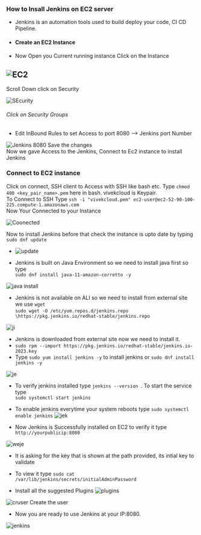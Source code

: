 ### How to Insall Jenkins on EC2 server
- Jenkins is an automation tools used to build deploy your code, CI CD Pipeline.
- #### Create an EC2 Instance
- Now Open you Current running instance Click on the Instance  

![EC2](E:\Projects\DevOps\Prep\Images\image.png)
---
Scroll Down click on Security   

![SEcurity](E:\Projects\DevOps\Prep\Images\image-1.png)
###### Click on  Security Groups
- Edit InBound Rules to set Access to port 8080 --> Jenkins port Number  

![Jenkins 8080](E:\Projects\DevOps\Prep\Images\image-2.png)
Save the changes  
Now we gave Access to the Jenkins, Connect to Ec2 instance to install Jenkins  
### Connect to EC2 instance 
Click on connect, SSH client to Access with SSH like bash etc. 
Type `chmod 400 <key_pair_name>.pem`  here in bash. vivekcloud is Keypair.  
To Connect to SSH Type  `ssh -i "vivekcloud.pem" ec2-user@ec2-52-90-100-225.compute-1.amazonaws.com`  
Now Your Connected to your Instance   

![Coonected](E:\Projects\DevOps\Prep\Images\image-3.png)

Now to install Jenkins before that check the instance is upto date by typing 
`sudo dnf update`  

- ![update](E:\Projects\DevOps\Prep\Images\image-4.png)  

- Jenkins is built on Java Environment so we need to install java first so type  
 `sudo dnf install java-11-amazon-corretto -y`  

 ![java install](E:\Projects\DevOps\Prep\Images\image-5.png)  

 - Jenkins is not available on ALI so we need to install from external site we use `wget`  
 `sudo wget -O /etc/yum.repos.d/jenkins.repo \https://pkg.jenkins.io/redhat-stable/jenkins.repo`  

 ![ji](E:\Projects\DevOps\Prep\Images\image-6.png)  

 - Jenkins is downloaded from external site now we need to install it.
 - `sudo rpm --import https://pkg.jenkins.io/redhat-stable/jenkins.io-2023.key`
 - Type `sudo yum install jenkins -y` to install jenkins or `sudo dnf install jenkins -y`  

 ![je](E:\Projects\DevOps\Prep\Images\image-7.png)   

 - To verify jenkins installed type `jenkins --version `. To start the service type  
  `sudo systemctl start jenkins`  
  - To enable jenkins everytime your system reboots type `sudo systemctl enable jenkins`
  ![jek](E:\Projects\DevOps\Prep\Images\.png)

  - Now Jenkins is Successfully installed on EC2 to verify it type `http://yourpublicip:8080`  


  ![weje](E:\Projects\DevOps\Prep\Images\.png)  


  - It is asking for the key that is shown at the path provided, its intial key to validate  
  - To view it type `sudo cat /var/lib/jenkins/secrets/initialAdminPassword`  

  - Install all the suggested Plugins ![plugins](E:\Projects\DevOps\Prep\Images\image-10.png)  


  ![cruser](E:\Projects\DevOps\Prep\Images\image-11.png) Create the user  

  - Now you are ready to use Jenkins at your IP:8080.  

  ![jenkins](E:\Projects\DevOps\Prep\Images\image-12.png)
